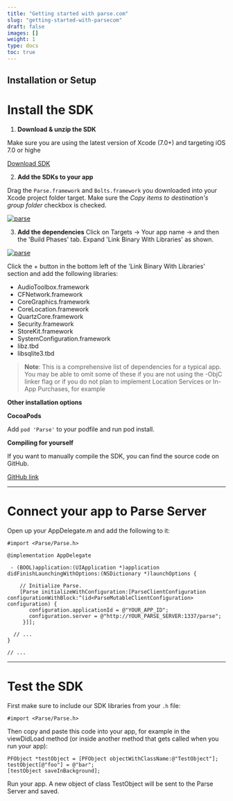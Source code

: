 ```yaml
---
title: "Getting started with parse.com"
slug: "getting-started-with-parsecom"
draft: false
images: []
weight: 1
type: docs
toc: true
---
```


## Installation or Setup
<h1> Install the SDK </h1>

1. **Download & unzip the SDK**

Make sure you are using the latest version of Xcode (7.0+) and targeting iOS 7.0 or highe

[Download SDK][1]


2. **Add the SDKs to your app**

Drag the `Parse.framework` and `Bolts.framework` you downloaded into your Xcode project folder target.
Make sure the *Copy items to destination's group folder* checkbox is checked.

[![parse][2]][2]

3. **Add the dependencies**
Click on Targets → Your app name → and then the 'Build Phases' tab.
Expand 'Link Binary With Libraries' as shown.

[![parse][3]][3]

Click the + button in the bottom left of the 'Link Binary With Libraries' section and add the following libraries:

- AudioToolbox.framework
- CFNetwork.framework
- CoreGraphics.framework
- CoreLocation.framework
- QuartzCore.framework
- Security.framework
- StoreKit.framework
- SystemConfiguration.framework
- libz.tbd
- libsqlite3.tbd
>**Note**: This is a comprehensive list of dependencies for a typical app. You may be able to omit some of these if you are not using the -ObjC linker flag or if you do not plan to implement Location Services or In-App Purchases, for example


**Other installation options**

**CocoaPods**

Add `pod 'Parse'` to your podfile and run pod install.

**Compiling for yourself**

If you want to manually compile the SDK, you can find the source code on GitHub.

[GitHub link][4]

--- 
<h1> Connect your app to Parse Server </h1>

Open up your AppDelegate.m and add the following to it:

    #import <Parse/Parse.h>
 
    @implementation AppDelegate
 
     - (BOOL)application:(UIApplication *)application didFinishLaunchingWithOptions:(NSDictionary *)launchOptions {
 
        // Initialize Parse.
        [Parse initializeWithConfiguration:[ParseClientConfiguration configurationWithBlock:^(id<ParseMutableClientConfiguration> configuration) {
           configuration.applicationId = @"YOUR_APP_ID";
           configuration.server = @"http://YOUR_PARSE_SERVER:1337/parse";
         }]];
 
      // ...
    }
 
    // ...


--- 

<h1>Test the SDK</h1>

First make sure to include our SDK libraries from your `.h` file:

    #import <Parse/Parse.h>

Then copy and paste this code into your app, for example in the viewDidLoad method (or inside another method that gets called when you run your app):

    PFObject *testObject = [PFObject objectWithClassName:@"TestObject"];
    testObject[@"foo"] = @"bar";
    [testObject saveInBackground];

Run your app. A new object of class TestObject will be sent to the Parse Server and saved.


  [1]: https://www.parse.com/downloads/ios/parse-library/latest "Download latest SDK"
  [2]: http://i.stack.imgur.com/lQ1YB.png
  [3]: http://i.stack.imgur.com/Gth5r.png
  [4]: https://github.com/ParsePlatform/parse-sdk-ios-osx

